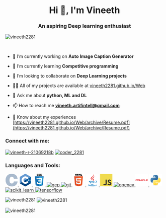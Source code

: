 <h1 align="center">Hi 👋, I'm Vineeth</h1>
<h3 align="center">An aspiring Deep learning enthusiast</h3>

<p align="left"> <img src="https://komarev.com/ghpvc/?username=vineeth2281&label=Profile%20views&color=0e75b6&style=flat" alt="vineeth2281" /> </p>

<p align="left"> <a href="https://twitter.com/" target="blank"><img src="https://img.shields.io/twitter/follow/?logo=twitter&style=for-the-badge" alt="" /></a> </p>

- 🔭 I’m currently working on **Auto Image Caption Generator**

- 🌱 I’m currently learning **Competitive programming**

- 👯 I’m looking to collaborate on **Deep Learning projects**

- 👨‍💻 All of my projects are available at [vineeth2281.github.io/Web](vineeth2281.github.io/Web)

- 💬 Ask me about **python, ML and DL**

- 📫 How to reach me **vineeth.artifintell@gmail.com**

- 📄 Know about my experiences [https://vineeth2281.github.io/Web/archive/Resume.pdf](https://vineeth2281.github.io/Web/archive/Resume.pdf)

<h3 align="left">Connect with me:</h3>
<p align="left">
<a href="https://linkedin.com/in/vineeth-r-21069218b" target="blank"><img align="center" src="https://cdn.jsdelivr.net/npm/simple-icons@3.0.1/icons/linkedin.svg" alt="vineeth-r-21069218b" height="30" width="40" /></a>
<a href="https://www.codechef.com/users/coder_2281" target="blank"><img align="center" src="https://cdn.jsdelivr.net/npm/simple-icons@3.1.0/icons/codechef.svg" alt="coder_2281" height="30" width="40" /></a>
</p>

<h3 align="left">Languages and Tools:</h3>
<p align="left"> <a href="https://www.cprogramming.com/" target="_blank"> <img src="https://raw.githubusercontent.com/devicons/devicon/master/icons/c/c-original.svg" alt="c" width="40" height="40"/> </a> <a href="https://www.w3schools.com/cpp/" target="_blank"> <img src="https://raw.githubusercontent.com/devicons/devicon/master/icons/cplusplus/cplusplus-original.svg" alt="cplusplus" width="40" height="40"/> </a> <a href="https://www.w3schools.com/css/" target="_blank"> <img src="https://raw.githubusercontent.com/devicons/devicon/master/icons/css3/css3-original-wordmark.svg" alt="css3" width="40" height="40"/> </a> <a href="https://cloud.google.com" target="_blank"> <img src="https://www.vectorlogo.zone/logos/google_cloud/google_cloud-icon.svg" alt="gcp" width="40" height="40"/> </a> <a href="https://git-scm.com/" target="_blank"> <img src="https://www.vectorlogo.zone/logos/git-scm/git-scm-icon.svg" alt="git" width="40" height="40"/> </a> <a href="https://www.w3.org/html/" target="_blank"> <img src="https://raw.githubusercontent.com/devicons/devicon/master/icons/html5/html5-original-wordmark.svg" alt="html5" width="40" height="40"/> </a> <a href="https://www.java.com" target="_blank"> <img src="https://raw.githubusercontent.com/devicons/devicon/master/icons/java/java-original.svg" alt="java" width="40" height="40"/> </a> <a href="https://developer.mozilla.org/en-US/docs/Web/JavaScript" target="_blank"> <img src="https://raw.githubusercontent.com/devicons/devicon/master/icons/javascript/javascript-original.svg" alt="javascript" width="40" height="40"/> </a> <a href="https://opencv.org/" target="_blank"> <img src="https://www.vectorlogo.zone/logos/opencv/opencv-icon.svg" alt="opencv" width="40" height="40"/> </a> <a href="https://www.oracle.com/" target="_blank"> <img src="https://raw.githubusercontent.com/devicons/devicon/master/icons/oracle/oracle-original.svg" alt="oracle" width="40" height="40"/> </a> <a href="https://www.python.org" target="_blank"> <img src="https://raw.githubusercontent.com/devicons/devicon/master/icons/python/python-original.svg" alt="python" width="40" height="40"/> </a> <a href="https://scikit-learn.org/" target="_blank"> <img src="https://upload.wikimedia.org/wikipedia/commons/0/05/Scikit_learn_logo_small.svg" alt="scikit_learn" width="40" height="40"/> </a> <a href="https://www.tensorflow.org" target="_blank"> <img src="https://www.vectorlogo.zone/logos/tensorflow/tensorflow-icon.svg" alt="tensorflow" width="40" height="40"/> </a> </p>

<p><img align="left" src="https://github-readme-stats.vercel.app/api/top-langs?username=vineeth2281&show_icons=true&locale=en&layout=compact" alt="vineeth2281" /></p>

<p>&nbsp;<img align="center" src="https://github-readme-stats.vercel.app/api?username=vineeth2281&show_icons=true&locale=en" alt="vineeth2281" /></p>

<p><img align="center" src="https://github-readme-streak-stats.herokuapp.com/?user=vineeth2281&" alt="vineeth2281" /></p>
